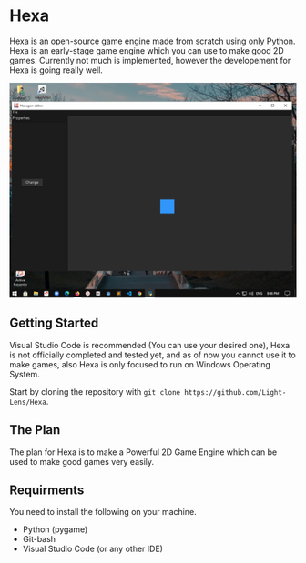 # Hexa
Hexa is an open-source game engine made from scratch using only Python. <br />
Hexa is an early-stage game engine which you can use to make good 2D games. Currently not much is implemented, however the developement for Hexa is going really well.

![Hexa](Hexa_engine_GUI_editor_screenshot.png?raw=true "Hexa")

## Getting Started
Visual Studio Code is recommended (You can use your desired one), Hexa is not officially completed and tested yet, and as of now you cannot use it to make games, also Hexa is only focused to run on Windows Operating System.

Start by cloning the repository with `git clone https://github.com/Light-Lens/Hexa`.

## The Plan
The plan for Hexa is to make a Powerful 2D Game Engine which can be used to make good games very easily.

## Requirments
You need to install the following on your machine.
- Python (pygame)
- Git-bash
- Visual Studio Code (or any other IDE)
